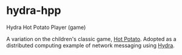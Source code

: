 # hydra-hpp
Hydra Hot Potato Player (game)

A variation on the children's classic game, [Hot Potato](https://en.wikipedia.org/wiki/Hot_potato_(game)). Adopted as a distributed computing example of network messaging using [Hydra](https://github.com/flywheelsports/fwsp-hydra).



